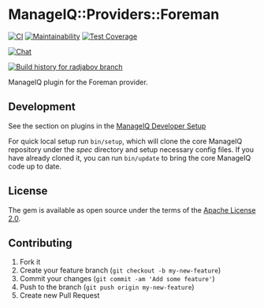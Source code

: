 # ManageIQ::Providers::Foreman

[![CI](https://github.com/ManageIQ/manageiq-providers-foreman/actions/workflows/ci.yaml/badge.svg?branch=radjabov)](https://github.com/ManageIQ/manageiq-providers-foreman/actions/workflows/ci.yaml)
[![Maintainability](https://api.codeclimate.com/v1/badges/975601bbfb95b8017892/maintainability)](https://codeclimate.com/github/ManageIQ/manageiq-providers-foreman/maintainability)
[![Test Coverage](https://api.codeclimate.com/v1/badges/975601bbfb95b8017892/test_coverage)](https://codeclimate.com/github/ManageIQ/manageiq-providers-foreman/test_coverage)

[![Chat](https://badges.gitter.im/Join%20Chat.svg)](https://gitter.im/ManageIQ/manageiq-providers-foreman?utm_source=badge&utm_medium=badge&utm_campaign=pr-badge&utm_content=badge)

[![Build history for radjabov branch](https://buildstats.info/github/chart/ManageIQ/manageiq-providers-foreman?branch=radjabov&buildCount=50&includeBuildsFromPullRequest=false&showstats=false)](https://github.com/ManageIQ/manageiq-providers-foreman/actions?query=branch%3Amaster)

ManageIQ plugin for the Foreman provider.

## Development

See the section on plugins in the [ManageIQ Developer Setup](http://manageiq.org/docs/guides/developer_setup/plugins)

For quick local setup run `bin/setup`, which will clone the core ManageIQ repository under the *spec* directory and setup necessary config files. If you have already cloned it, you can run `bin/update` to bring the core ManageIQ code up to date.

## License

The gem is available as open source under the terms of the [Apache License 2.0](http://www.apache.org/licenses/LICENSE-2.0).

## Contributing

1. Fork it
2. Create your feature branch (`git checkout -b my-new-feature`)
3. Commit your changes (`git commit -am 'Add some feature'`)
4. Push to the branch (`git push origin my-new-feature`)
5. Create new Pull Request
